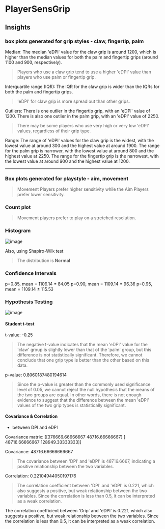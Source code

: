 # PlayerSensGrip

## Insights

### box plots generated for grip styles - claw, fingertip, palm

Median: The median 'eDPI' value for the claw grip is around 1200, which is higher than the median values for both the palm and fingertip grips (around 1100 and 900, respectively). 
> Players who use a claw grip tend to use a higher 'eDPI' value than players who use palm or fingertip grip.

Interquartile range (IQR): The IQR for the claw grip is wider than the IQRs for both the palm and fingertip grips. 
> 'eDPI' for claw grip is more spread out than other grips.

Outliers: There is one outlier in the fingertip grip, with an 'eDPI' value of 1200. There is also one outlier in the palm grip, with an 'eDPI' value of 2250.
> There may be some players who use very high or very low 'eDPI' values, regardless of their grip type.

Range: The range of 'eDPI' values for the claw grip is the widest, with the lowest value at around 300 and the highest value at around 1900. The range for the palm grip is narrower, with the lowest value at around 800 and the highest value at 2250. The range for the fingertip grip is the narrowest, with the lowest value at around 900 and the highest value at 1200.
___________________________________________________________________

### Box plots generated for playstyle - aim, movement

> Movement Players prefer higher sensitivity while the Aim Players prefer lower sensitivity.

### Count plot

> Movement players prefer to play on a stretched resolution.

### Histogram

![image](https://user-images.githubusercontent.com/15999442/223740170-f035e076-d19a-4e8f-a0c3-440b1ac3441c.png)

Also, using Shapiro-Wilk test

> The distribution is **Normal**

### Confidence Intervals
p=0.85, mean = 1109.14 ± 84.05
p=0.90, mean = 1109.14 ± 96.36
p=0.95, mean = 1109.14 ± 115.53

### Hypothesis Testing

![image](https://user-images.githubusercontent.com/15999442/223740627-e83fe879-4de0-4d92-8f8d-cb1b7fc4c0d1.png)

#### Student t-test
t-value: -0.25
> The negative t-value indicates that the mean 'eDPI' value for the 'claw' group is slightly lower than that of the 'palm' group, but this difference is not statistically significant. Therefore, we cannot conclude that one grip type is better than the other based on this data.

p-value: 0.8060187480194614
> Since the p-value is greater than the commonly used significance level of 0.05, we cannot reject the null hypothesis that the means of the two groups are equal. In other words, there is not enough evidence to suggest that the difference between the mean 'eDPI' values of the two grip types is statistically significant.

#### Covariance & Correlation

- between DPI and eDPI

Covariance matrix:
[[376666.66666667  48716.66666667]
 [ 48716.66666667 128949.33333333]]
 
Covariance: 48716.66666666667
> The covariance between 'DPI' and 'eDPI' is 48716.6667, indicating a positive relationship between the two variables.

Correlation: 0.22104944050197176
> The correlation coefficient between 'DPI' and 'eDPI' is 0.221, which also suggests a positive, but weak relationship between the two variables. Since the correlation is less than 0.5, it can be interpreted as a weak correlation.



The correlation coefficient between 'Grip' and 'eDPI' is 0.221, which also suggests a positive, but weak relationship between the two variables. Since the correlation is less than 0.5, it can be interpreted as a weak correlation.

